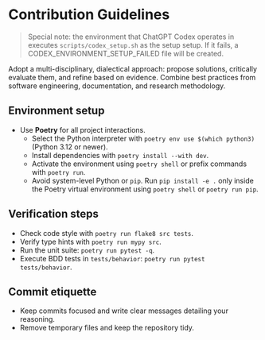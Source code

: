# Contribution Guidelines

> Special note: the environment that ChatGPT Codex operates in executes `scripts/codex_setup.sh` as the setup setup. If it fails, a CODEX_ENVIRONMENT_SETUP_FAILED file will be created.

Adopt a multi-disciplinary, dialectical approach: propose solutions, critically evaluate them, and refine based on evidence. Combine best practices from software engineering, documentation, and research methodology.

## Environment setup
- Use **Poetry** for all project interactions.
  - Select the Python interpreter with `poetry env use $(which python3)` (Python 3.12 or newer).
  - Install dependencies with `poetry install --with dev`.
  - Activate the environment using `poetry shell` or prefix commands with `poetry run`.
  - Avoid system-level Python or `pip`. Run `pip install -e .` only inside the Poetry virtual environment using `poetry shell` or `poetry run pip`.

## Verification steps
- Check code style with `poetry run flake8 src tests`.
- Verify type hints with `poetry run mypy src`.
- Run the unit suite: `poetry run pytest -q`.
- Execute BDD tests in `tests/behavior`: `poetry run pytest tests/behavior`.

## Commit etiquette
- Keep commits focused and write clear messages detailing your reasoning.
- Remove temporary files and keep the repository tidy.
